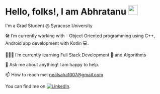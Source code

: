 # Hello, folks!, I am Abhratanu <img src="https://raw.githubusercontent.com/MartinHeinz/MartinHeinz/master/wave.gif" width="30px">

I'm a Grad Student @ Syracuse University

🛠 I’m currently working with - Object Oriented programming using C++, Android app development with Kotlin 💻.

👨🏻‍💻 I’m currently learning Full Stack Development 🚀 and Algorithms

💬 Ask me about anything! I am happy to help.

📫 How to reach me: nealsaha1007@gmail.com

<!-- Actual text -->

You can find me on [![LinkedIn][2.2]][2].

<!-- Icons -->

[1.2]: http://i.imgur.com/wWzX9uB.png (twitter icon without padding)
[2.2]: https://raw.githubusercontent.com/MartinHeinz/MartinHeinz/master/linkedin-3-16.png

<!-- Links to your social media accounts -->

[2]: https://www.linkedin.com/in/abhratanu-saha/
